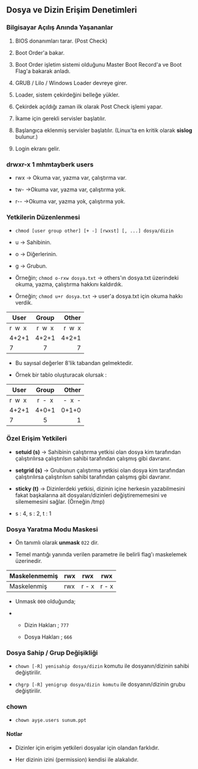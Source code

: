 ## Dosya ve Dizin Erişim Denetimleri

### Bilgisayar Açılış Anında Yaşananlar

1. BIOS donanımları tarar. (Post Check)

2. Boot Order'a bakar.

3. Boot Order işletim sistemi olduğunu Master Boot Record'a ve Boot Flag'a bakarak anladı.

4. GRUB / Lilo / Windows Loader devreye girer.

5. Loader, sistem çekirdeğini belleğe yükler.

6. Çekirdek açıldığı zaman ilk olarak Post Check işlemi yapar.

7. İkame için gerekli servisler başlatılır.

8. Başlangıca eklenmiş servisler başlatılır. (Linux'ta en kritik olarak **sislog** bulunur.)

9. Login ekranı gelir.



### drwxr-x 1 mhmtayberk users

- rwx -> Okuma var, yazma var, çalıştırma var.

- tw- ->Okuma var, yazma var, çalıştırma yok.

- r-- ->Okuma var, yazma yok, çalıştırma yok.



### Yetkilerin Düzenlenmesi

- `chmod [user group other] [+ -] [rwxst] [, ...] dosya/dizin`

- u -> Sahibinin.

- o -> Diğerlerinin.

- g -> Grubun.

- Örneğin; `chmod o-rxw dosya.txt` -> others'ın dosya.txt üzerindeki okuma, yazma, çalıştırma hakkını kaldırdık.

- Örneğin; `chmod u+r dosya.txt` -> user'a dosya.txt için okuma hakkı verdik.



| User    | Group   | Other   |
| ------- |:-------:| -------:|
| r  w  x | r  w  x | r  w  x |
| 4+2+1   | 4+2+1   | 4+2+1   |
| 7       | 7       | 7       |

- Bu sayısal değerler 8'lik tabandan gelmektedir.

- Örnek bir tablo oluşturacak olursak : 

| User    | Group   | Other   |
| ------- |:-------:| -------:|
| r  w  x | r  -  x | -  x  - |
| 4+2+1   | 4+0+1   | 0+1+0   |
| 7       | 5       | 1       |

### Özel Erişim Yetkileri

- **setuid (s)** -> Sahibinin çalıştırma yetkisi olan dosya kim tarafından çalıştırılırsa çalıştırılsın sahibi tarafından çalışmış gibi davranır.

- **setgrid (s)** -> Grubunun çalıştırma yetkisi olan dosya kim tarafından çalıştırılırsa çalıştırılsın sahibi tarafından çalışmış gibi davranır.

- **sticky (t)** -> Dizinlerdeki yetkisi, dizinin içine herkesin yazabilmesini fakat başkalarına ait dosyaları/dizinleri değiştirememesini ve silememesini sağlar. (Örneğin /tmp)

- s : 4,  s : 2,  t : 1



### Dosya Yaratma Modu Maskesi

- Ön tanımlı olarak **unmask** `022` dir.

- Temel mantığı yanında verilen parametre ile belirli flag'ı maskelemek üzerinedir.



| Maskelenmemiş | rwx | rwx   | rwx   |
| ------------- | --- | ----- | ----- |
| Maskelenmiş   | rwx | r - x | r - x |

- Unmask `000` olduğunda;

- - Dizin Hakları ; `777`

  - Dosya Hakları ; `666`



### Dosya Sahip / Grup Değişikliği

- `chown [-R] yenisahip dosya/dizin` komutu ile dosyanın/dizinin sahibi değiştirilir.

- `chgrp [-R] yenigrup dosya/dizin komutu` ile dosyanın/dizinin grubu değiştirilir.



### chown

- `chown ayşe.users sunum.ppt`



#### Notlar

- Dizinler için erişim yetkileri dosyalar için olandan farklıdır.

- Her dizinin izini (permission) kendisi ile alakalıdır.
